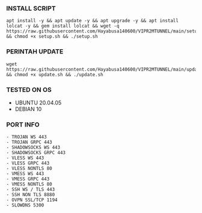 ### INSTALL SCRIPT 
<pre><code>apt install -y && apt update -y && apt upgrade -y && apt install lolcat -y && gem install lolcat && wget -q https://raw.githubusercontent.com/Hayabusa140600/VIPR2MTUNNEL/main/setup.sh && chmod +x setup.sh && ./setup.sh
</code></pre>

### PERINTAH UPDATE 
<pre><code>wget https://raw.githubusercontent.com/Hayabusa140600/VIPR2MTUNNEL/main/update.sh && chmod +x update.sh && ./update.sh</code></pre>

### TESTED ON OS 
- UBUNTU 20.04.05
- DEBIAN 10

### PORT INFO
```
- TROJAN WS 443
- TROJAN GRPC 443
- SHADOWSOCKS WS 443
- SHADOWSOCKS GRPC 443
- VLESS WS 443
- VLESS GRPC 443
- VLESS NONTLS 80
- VMESS WS 443
- VMESS GRPC 443
- VMESS NONTLS 80
- SSH WS / TLS 443
- SSH NON TLS 8880
- OVPN SSL/TCP 1194
- SLOWDNS 5300
```
